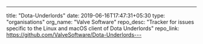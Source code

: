 ---
title: "Dota-Underlords"
date: 2019-06-16T17:47:31+05:30
type: "organisations"
org_name: "Valve Software"
repo_desc: "Tracker for issues specific to the Linux and macOS client of Dota Underlords"
repo_link: https://github.com/ValveSoftware/Dota-Underlords---